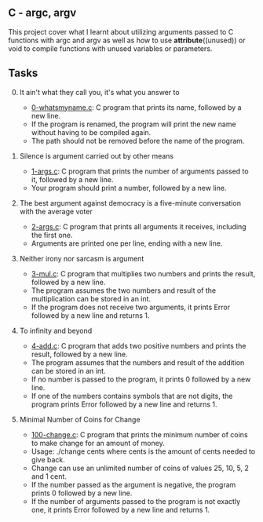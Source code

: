 ## C - argc, argv

This project cover what I learnt about utilizing arguments passed to C functions with argc and argv as well as how to use __attribute__((unused)) or void to compile functions with unused variables or parameters.


## Tasks


0. It ain't what they call you, it's what you answer to

	- [0-whatsmyname.c](https://github.com/Callistus25/alx-low_level_programming/blob/master/0x0A-argc_argv/0-whatsmyname.c): C program that prints its name, followed by a new line.
	- If the program is renamed, the program will print the new name without having to be compiled again.
	- The path should not be removed before the name of the program.

1. Silence is argument carried out by other means

	- [1-args.c](https://github.com/Callistus25/alx-low_level_programming/blob/master/0x0A-argc_argv/1-args.c): C program that prints the number of arguments passed to it, followed by a new line.
	- Your program should print a number, followed by a new line.

2. The best argument against democracy is a five-minute conversation with the average voter

	- [2-args.c](https://github.com/Callistus25/alx-low_level_programming/blob/master/0x0A-argc_argv/2-args.c): C program that prints all arguments it receives, including the first one.
	- Arguments are printed one per line, ending with a new line.

3. Neither irony nor sarcasm is argument

	- [3-mul.c](https://github.com/Callistus25/alx-low_level_programming/blob/master/0x0A-argc_argv/3-mul.c): C program that multiplies two numbers and prints the result, followed by a new line.
	- The program assumes the two numbers and result of the multiplication can be stored in an int.
	- If the program does not receive two arguments, it prints Error followed by a new line and returns 1.

4. To infinity and beyond

	- [4-add.c](https://github.com/Callistus25/alx-low_level_programming/blob/master/0x0A-argc_argv/4-add.c): C program that adds two positive numbers and prints the result, followed by a new line.
	- The program assumes that the numbers and result of the addition can be stored in an int.
	- If no number is passed to the program, it prints 0 followed by a new line.
	- If one of the numbers contains symbols that are not digits, the program prints Error followed by a new line and returns 1.

5. Minimal Number of Coins for Change

	- [100-change.c](https://github.com/Callistus25/alx-low_level_programming/blob/master/0x0A-argc_argv/100-change.c): C program that prints the minimum number of coins to make change for an amount of money.
	- Usage: ./change cents where cents is the amount of cents needed to give back.
	- Change can use an unlimited number of coins of values 25, 10, 5, 2 and 1 cent.
	- If the number passed as the argument is negative, the program prints 0 followed by a new line.
	- If the number of arguments passed to the program is not exactly one, it prints Error followed by a new line and returns 1.
